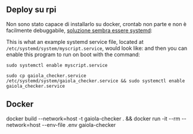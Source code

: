 ## Deploy su rpi
Non sono stato capace di installarlo su docker, crontab non parte e non è facilmente debuggabile, [soluzione sembra essere systemd](https://stackoverflow.com/questions/67745554/autostarting-python-scripts-on-boot-using-crontab-on-rasbian):

This is what an example systemd service file, located at ```/etc/systemd/system/myscript.service```, would look like:
and then you can enable this program to run on boot with the command:

```sudo systemctl enable myscript.service```

```sudo cp gaiola_checker.service /etc/systemd/system/gaiola_checker.service && sudo systemctl enable gaiola_checker.service```


## Docker

docker build --network=host -t gaiola-checker . && docker run -it --rm --network=host --env-file .env gaiola-checker
